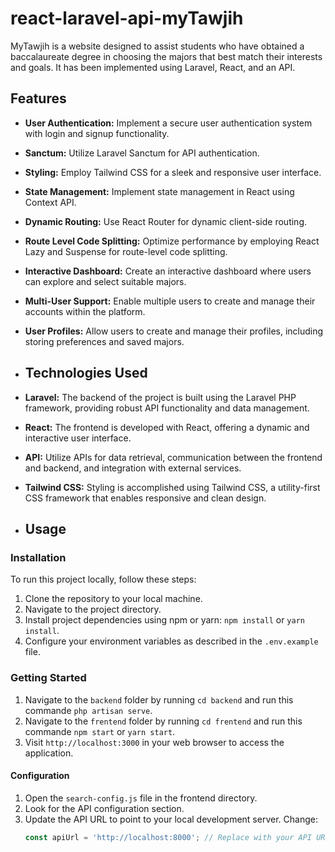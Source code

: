 # react-laravel-api-myTawjih
MyTawjih is a website designed to assist students who have obtained a baccalaureate degree in choosing the majors that best match their interests and goals. It has been implemented using Laravel, React, and an API.

## Features
- **User Authentication:** Implement a secure user authentication system with login and signup functionality.
- **Sanctum:** Utilize Laravel Sanctum for API authentication.
- **Styling:** Employ Tailwind CSS for a sleek and responsive user interface.
- **State Management:** Implement state management in React using Context API.
- **Dynamic Routing:** Use React Router for dynamic client-side routing.
- **Route Level Code Splitting:** Optimize performance by employing React Lazy and Suspense for route-level code splitting.
- **Interactive Dashboard:** Create an interactive dashboard where users can explore and select suitable majors.
- **Multi-User Support:** Enable multiple users to create and manage their accounts within the platform.
- **User Profiles:** Allow users to create and manage their profiles, including storing preferences and saved majors.

- ## Technologies Used


- **Laravel:** The backend of the project is built using the Laravel PHP framework, providing robust API functionality and data management.

- **React:** The frontend is developed with React, offering a dynamic and interactive user interface.

- **API:** Utilize APIs for data retrieval, communication between the frontend and backend, and integration with external services.

- **Tailwind CSS:** Styling is accomplished using Tailwind CSS, a utility-first CSS framework that enables responsive and clean design.


- ## Usage

### Installation

To run this project locally, follow these steps:

1. Clone the repository to your local machine.
2. Navigate to the project directory.
3. Install project dependencies using npm or yarn: `npm install` or `yarn install`.
4. Configure your environment variables as described in the `.env.example` file.

### Getting Started

1. Navigate to the `backend` folder by running `cd backend` and run this commande `php artisan serve`.
2. Navigate to the `frentend` folder by running `cd frentend` and run this commande  `npm start` or `yarn start`.
3. Visit `http://localhost:3000` in your web browser to access the application.

#### Configuration
1. Open the `search-config.js` file in the frontend directory.
2. Look for the API configuration section.
3. Update the API URL to point to your local development server. Change:
   ```javascript
   const apiUrl = 'http://localhost:8000'; // Replace with your API URL
